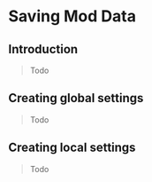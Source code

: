 # Saving Mod Data

## Introduction 

>Todo 

## Creating global settings

>Todo 

## Creating local settings

>Todo 
